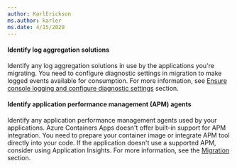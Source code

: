 ```yaml
---
author: KarlErickson
ms.author: karler
ms.date: 4/15/2020
---
```


#### Identify log aggregation solutions

Identify any log aggregation solutions in use by the applications you're migrating. You need to configure diagnostic settings in migration to make logged events available for consumption. For more information, see [Ensure console logging and configure diagnostic settings](#ensure-console-logging-and-configure-diagnostic-settings) section.

#### Identify application performance management (APM) agents

Identify any application performance management agents used by your applications. Azure Containers Apps doesn't offer built-in support for APM integration. You need to prepare your container image or integrate APM tool directly into your code. If the application doesn't use a supported APM, consider using Application Insights. For more information, see the [Migration](#configure-application-performance-management-apm-integrations) section.
